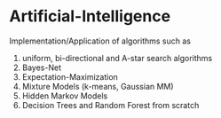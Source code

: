 # Artificial-Intelligence
Implementation/Application of algorithms such as 
  1. uniform, bi-directional and A-star search algorithms
  2. Bayes-Net
  3. Expectation-Maximization
  4. Mixture Models (k-means, Gaussian MM)
  5. Hidden Markov Models
  6. Decision Trees and Random Forest from scratch

